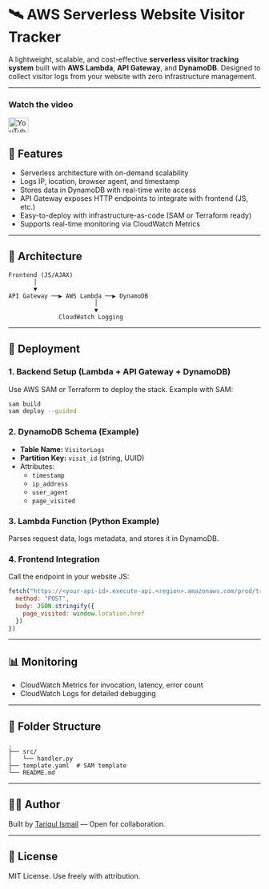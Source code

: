 # 🛰️ AWS Serverless Website Visitor Tracker

A lightweight, scalable, and cost-effective **serverless visitor tracking system** built with **AWS Lambda**, **API Gateway**, and **DynamoDB**. Designed to collect visitor logs from your website with zero infrastructure management.

---

<h3 align="left">Watch the video</h3>
<p align="left">
<a href="https://www.youtube.com/watch?v=-m55hW75DdI" target="blank"><img align="center" src="https://raw.githubusercontent.com/rahuldkjain/github-profile-readme-generator/master/src/images/icons/Social/youtube.svg" alt="YouTube" height="30" width="40" /></a>
</p>

## 📌 Features

- Serverless architecture with on-demand scalability
- Logs IP, location, browser agent, and timestamp
- Stores data in DynamoDB with real-time write access
- API Gateway exposes HTTP endpoints to integrate with frontend (JS, etc.)
- Easy-to-deploy with infrastructure-as-code (SAM or Terraform ready)
- Supports real-time monitoring via CloudWatch Metrics

---

## 🧱 Architecture

```text
Frontend (JS/AJAX) 
       │
       ▼
API Gateway ──▶ AWS Lambda ──▶ DynamoDB
                        │
                        ▼
              CloudWatch Logging
```

---

## 🚀 Deployment

### 1. Backend Setup (Lambda + API Gateway + DynamoDB)
Use AWS SAM or Terraform to deploy the stack. Example with SAM:

```bash
sam build
sam deploy --guided
```

### 2. DynamoDB Schema (Example)

- **Table Name:** `VisitorLogs`
- **Partition Key:** `visit_id` (string, UUID)
- Attributes:
  - `timestamp`
  - `ip_address`
  - `user_agent`
  - `page_visited`

### 3. Lambda Function (Python Example)

Parses request data, logs metadata, and stores it in DynamoDB.

### 4. Frontend Integration

Call the endpoint in your website JS:

```js
fetch("https://<your-api-id>.execute-api.<region>.amazonaws.com/prod/track", {
  method: "POST",
  body: JSON.stringify({
    page_visited: window.location.href
  })
})
```

---

## 📊 Monitoring

- CloudWatch Metrics for invocation, latency, error count
- CloudWatch Logs for detailed debugging

---

## 📂 Folder Structure

```
.
├── src/
│   └── handler.py
├── template.yaml  # SAM template
└── README.md
```

---

## 🧑‍💻 Author

Built by [Tariqul Ismail](https://www.tariqulismail.com) — Open for collaboration.

---

## 📃 License

MIT License. Use freely with attribution.
